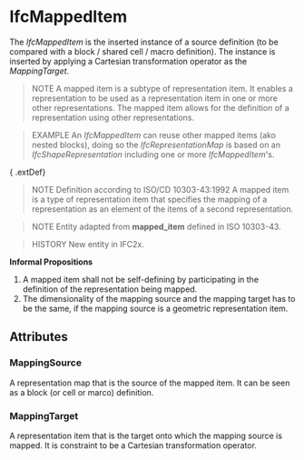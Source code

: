 # IfcMappedItem

The _IfcMappedItem_ is the inserted instance of a source definition (to be compared with a block / shared cell / macro definition). The instance is inserted by applying a Cartesian transformation operator as the _MappingTarget_.<!-- end of definition -->

> NOTE  A mapped item is a subtype of representation item. It enables a representation to be used as a representation item in one or more other representations. The mapped item allows for the definition of a representation using other representations.

> EXAMPLE  An _IfcMappedItem_ can reuse other mapped items (ako nested blocks), doing so the _IfcRepresentationMap_ is based on an _IfcShapeRepresentation_ including one or more _IfcMappedItem_'s.

{ .extDef}
> NOTE  Definition according to ISO/CD 10303-43:1992
> A mapped item is a type of representation item that specifies the mapping of a representation as an element of the items of a second representation.

> NOTE  Entity adapted from **mapped_item** defined in ISO 10303-43.

> HISTORY  New entity in IFC2x.

**Informal Propositions**

1. A mapped item shall not be self-defining by participating in the definition of the representation being mapped.
2. The dimensionality of the mapping source and the mapping target has to be the same, if the mapping source is a geometric representation item.

## Attributes

### MappingSource
A representation map that is the source of the mapped item. It can be seen as a block (or cell or marco) definition.

### MappingTarget
A representation item that is the target onto which the mapping source is mapped. It is constraint to be a Cartesian transformation operator.
